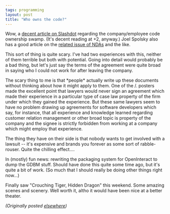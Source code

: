 ```yaml
---
tags: programming
layout: post
title: "Who owns the code?"
---
```




<p>Wow, a <a
href="http://slashdot.org/article.pl?sid=01/02/18/2133205&mode=flat">decent
article on Slashdot</a> regarding the company/employee code
ownership swamp. (It's decent reading at +2, anyway.) Joel
Spolsky also has a good article on the <a
href="http://joel.editthispage.com/stories/storyReader$25">related
issue of NDAs</a> and the like.

<p>This sort of thing is quite scary. I've had two
experiences with this, neither of them terrible but both
with potential. Going into detail would probably be a bad
thing, but let's just say the terms of the agreement were
quite broad in saying who I could not work for after leaving
the company.

<p>The scary thing to me is that *people* actually write up
these documents without thinking about how it might apply to
them. One of the /. posters made the excellent point that
lawyers would never sign an agreement which made their
experience in a particular type of case law property of the
firm under which they gained the experience. But these same
lawyers seem to have no problem drawing up agreements for
software developers which say, for instance, that all
experience and knowledge learned regarding customer relation
management or other broad topic is property of the company
and the signee is strictly forbidden from working at a
company which might employ that experience.

<p>The thing they have on their side is that nobody wants to
get involved with a lawsuit -- it's expensive and brands you
forever as some sort of rabble-rouser. Quite the chilling
effect....

<p>In (mostly) fun news: rewriting the packaging system for
OpenInteract to dump the GDBM stuff. Should have done this
quite some time ago, but it's quite a bit of work. (So much
that I should really be doing other things right now...)

<p>Finally saw "Crouching Tiger, Hidden Dragon" this
weekend. Some amazing scenes and scenery. Well worth it,
altho it would have been nice at a better theater.

<p><em>(Originally posted <a href="http://www.advogato.org/person/cwinters/diary.html?start=41">elsewhere</a>)</em></p>


